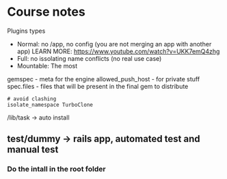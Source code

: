 # Course notes

Plugins types
- Normal: no /app, no config (you are not merging an app with another app) LEARN MORE: https://www.youtube.com/watch?v=UKK7emQ4zhg
- Full: no issolating name conflicts (no real use case)
- Mountable: The most

gemspec - meta for the engine
allowed_push_host - for private stuff
spec.files - files that will be present in the final gem to distribute

```
# avoid clashing
isolate_namespace TurboClone
```
/lib/task -> auto install

test/dummy -> rails app, automated test and manual test
---
### Do the intall in the root folder
